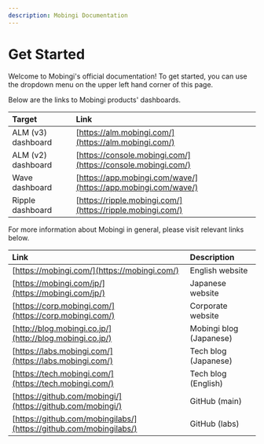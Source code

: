 ```yaml
---
description: Mobingi Documentation
---
```


# Get Started

Welcome to Mobingi's official documentation! To get started, you can use the dropdown menu on the upper left hand corner of this page.

Below are the links to Mobingi products' dashboards.

| Target | Link |
| :--- | :--- |
| ALM \(v3\) dashboard | [https://alm.mobingi.com/](https://alm.mobingi.com/) |
| ALM \(v2\) dashboard | [https://console.mobingi.com/](https://console.mobingi.com/) |
| Wave dashboard | [https://app.mobingi.com/wave/](https://app.mobingi.com/wave/) |
| Ripple dashboard | [https://ripple.mobingi.com/](https://ripple.mobingi.com/) |

For more information about Mobingi in general, please visit relevant links below.

| Link | Description |
| :--- | :--- |
| [https://mobingi.com/](https://mobingi.com/) | English website |
| [https://mobingi.com/jp/](https://mobingi.com/jp/) | Japanese website |
| [https://corp.mobingi.com/](https://corp.mobingi.com/) | Corporate website |
| [http://blog.mobingi.co.jp/](http://blog.mobingi.co.jp/) | Mobingi blog \(Japanese\) |
| [https://labs.mobingi.com/](https://labs.mobingi.com/) | Tech blog \(Japanese\) |
| [https://tech.mobingi.com/](https://tech.mobingi.com/) | Tech blog \(English\) |
| [https://github.com/mobingi/](https://github.com/mobingi/) | GitHub \(main\) |
| [https://github.com/mobingilabs/](https://github.com/mobingilabs/) | GitHub \(labs\) |

